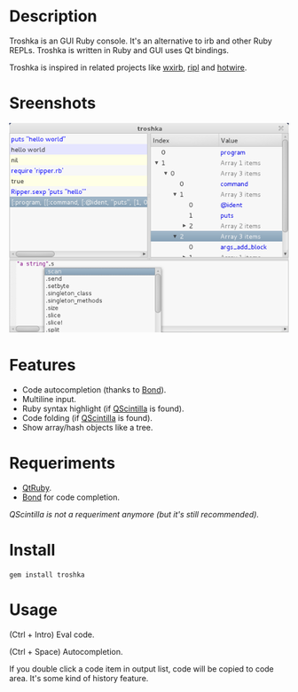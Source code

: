 Description
===========
Troshka is an GUI Ruby console. It's an alternative to irb and
other Ruby REPLs. Troshka is written in Ruby and GUI uses Qt bindings.

Troshka is inspired in related projects like [wxirb](https://github.com/emonti/wxirb), [ripl](https://github.com/cldwalker/ripl) and [hotwire](http://code.google.com/p/hotwire-shell).

Sreenshots
==========
![Troshka 0.0.2](https://github.com/pmros/troshka/raw/master/screenshots/troshka-0.0.2-01.png)

Features
========
* Code autocompletion (thanks to [Bond](https://github.com/cldwalker/bond)).
* Multiline input.
* Ruby syntax highlight (if [QScintilla](http://www.riverbankcomputing.co.uk/software/qscintilla) is found).
* Code folding (if [QScintilla](http://www.riverbankcomputing.co.uk/software/qscintilla) is found).
* Show array/hash objects like a tree.

Requeriments
============
* [QtRuby](https://projects.kde.org/projects/kde/kdebindings/ruby/qtruby).
* [Bond](https://github.com/cldwalker/bond) for code completion.

*QScintilla is not a requeriment anymore (but it's still recommended).*

Install
=======
    gem install troshka

Usage
=====
(Ctrl + Intro) Eval code.

(Ctrl + Space) Autocompletion.

If you double click a code item in output list, code will be copied to code area. It's some kind of history feature.
